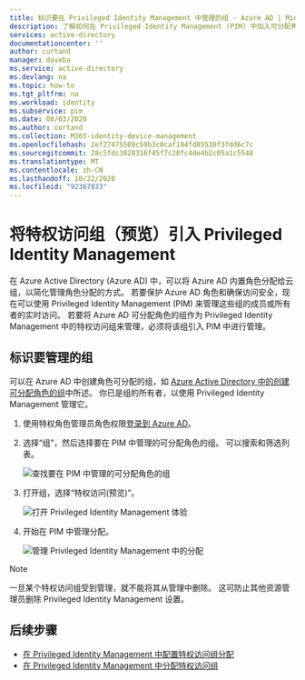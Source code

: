 ```yaml
---
title: 标识要在 Privileged Identity Management 中管理的组 - Azure AD | Microsoft Docs
description: 了解如何在 Privileged Identity Management (PIM) 中加入可分配角色的组以作为特权访问组进行管理。
services: active-directory
documentationcenter: ''
author: curtand
manager: daveba
ms.service: active-directory
ms.devlang: na
ms.topic: how-to
ms.tgt_pltfrm: na
ms.workload: identity
ms.subservice: pim
ms.date: 08/03/2020
ms.author: curtand
ms.collection: M365-identity-device-management
ms.openlocfilehash: 2ef27475509c59b3c0caf194fd85530f3fdd6c7c
ms.sourcegitcommit: 28c5fdc3828316f45f7c20fc4de4b2c05a1c5548
ms.translationtype: MT
ms.contentlocale: zh-CN
ms.lasthandoff: 10/22/2020
ms.locfileid: "92367833"
---
```

# <a name="bring-privileged-access-groups-preview-into-privileged-identity-management"></a>将特权访问组（预览）引入 Privileged Identity Management

在 Azure Active Directory (Azure AD) 中，可以将 Azure AD 内置角色分配给云组，以简化管理角色分配的方式。 若要保护 Azure AD 角色和确保访问安全，现在可以使用 Privileged Identity Management (PIM) 来管理这些组的成员或所有者的实时访问。 若要将 Azure AD 可分配角色的组作为 Privileged Identity Management 中的特权访问组来管理，必须将该组引入 PIM 中进行管理。

## <a name="identify-groups-to-manage"></a>标识要管理的组

可以在 Azure AD 中创建角色可分配的组，如 [Azure Active Directory 中的创建可分配角色的组](../roles/groups-create-eligible.md)中所述。 你已是组的所有者，以使用 Privileged Identity Management 管理它。

1. 使用特权角色管理员角色权限[登录到 Azure AD](https://aad.portal.azure.com)。
1. 选择“组”，然后选择要在 PIM 中管理的可分配角色的组。 可以搜索和筛选列表。

    ![查找要在 PIM 中管理的可分配角色的组](./media/groups-discover-groups/groups-list-in-azure-ad.png)

1. 打开组，选择“特权访问(预览)”。

    ![打开 Privileged Identity Management 体验](./media/groups-discover-groups/groups-discover-groups.png)

1. 开始在 PIM 中管理分配。

    ![管理 Privileged Identity Management 中的分配](./media/groups-discover-groups/groups-bring-under-management.png)

> [!NOTE]
> 一旦某个特权访问组受到管理，就不能将其从管理中删除。 这可防止其他资源管理员删除 Privileged Identity Management 设置。

## <a name="next-steps"></a>后续步骤

- [在 Privileged Identity Management 中配置特权访问组分配](pim-resource-roles-configure-role-settings.md)
- [在 Privileged Identity Management 中分配特权访问组](pim-resource-roles-assign-roles.md)
